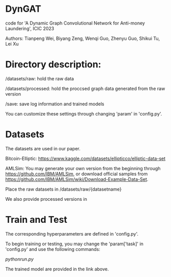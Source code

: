 # DynGAT
code for 'A Dynamic Graph Convolutional Network for Anti-money Laundering', ICIC 2023


Authors: Tianpeng Wei, Biyang Zeng, Wenqi Guo, Zhenyu Guo, Shikui Tu, Lei Xu

# Directory description:
/datasets/raw: hold the raw data


/datasets/processed: hold the proccsed graph data generated from the raw version


/save: save log information and trained models


You can customize these settings through changing 'param' in 'config.py'.

# Datasets
The datasets are used in our paper.


Bitcoin-Elliptic: https://www.kaggle.com/datasets/ellipticco/elliptic-data-set

AMLSim: You may generate your own version from the beginning through https://github.com/IBM/AMLSim, or download official samples from https://github.com/IBM/AMLSim/wiki/Download-Example-Data-Set.


Place the raw datasets in /datasets/raw/{datasetname}


We also provide processed versions in 

# Train and Test
The corresponding hyperparameters are defined in 'config.py'.


To begin training or testing, you may change the 'param['task]' in 'config.py' and use the following commands:


$python run.py$

The trained model are provided in the link above.
